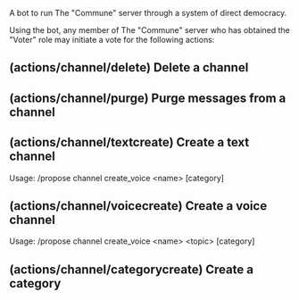 A bot to run The "Commune" server through a system of direct democracy.

Using the bot, any member of The "Commune" server who has obtained the "Voter" role may initiate a vote for the following actions:

## (actions/channel/delete) Delete a channel

## (actions/channel/purge) Purge messages from a channel

## (actions/channel/textcreate) Create a text channel
Usage: /propose channel create_voice \<name\> \[category\]

## (actions/channel/voicecreate) Create a voice channel
Usage: /propose channel create_voice \<name\> \<topic\> \[category\]

## (actions/channel/categorycreate) Create a category
